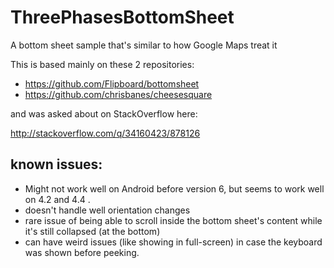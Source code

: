 # ThreePhasesBottomSheet
A bottom sheet sample that's similar to how Google Maps treat it

This is based mainly on these 2 repositories:

- https://github.com/Flipboard/bottomsheet
- https://github.com/chrisbanes/cheesesquare

and was asked about on StackOverflow here:

http://stackoverflow.com/q/34160423/878126

known issues:
--

-  Might not work well on Android before version 6, but seems to work well on 4.2 and 4.4 .
-  doesn't handle well orientation changes
-  rare issue of being able to scroll inside the bottom sheet's content while it's still collapsed (at the bottom)
-  can have weird issues (like showing in full-screen) in case the keyboard was shown before peeking.
